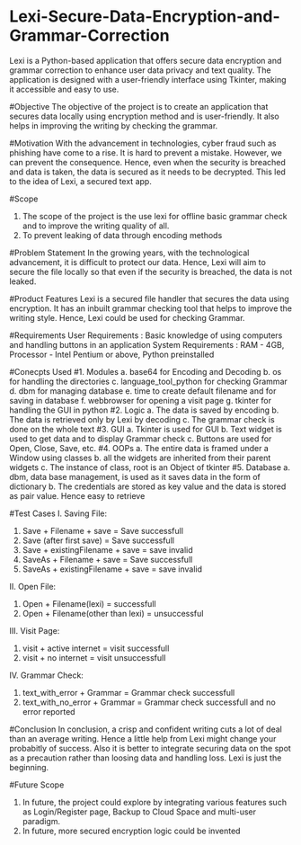 # Lexi-Secure-Data-Encryption-and-Grammar-Correction
Lexi is a Python-based application that offers secure data encryption and grammar correction to enhance user data privacy and text quality. The application is designed with a user-friendly interface using Tkinter, making it accessible and easy to use.

#Objective
The objective of the project is to create an application that secures data locally using encryption method and is user-friendly. It also helps in improving the writing by checking the grammar.

#Motivation
With the advancement in technologies, cyber fraud such as phishing have come to a rise. It is hard to prevent a mistake. However, we can prevent the consequence. Hence, even when the security is breached and data is taken, the data is secured as it needs to be decrypted. This led to the idea of Lexi, a secured text app.

#Scope
1. The scope of the project is the use lexi for offline basic grammar check and to improve the writing quality of
all.
2. To prevent leaking of data through encoding methods

#Problem Statement
In the growing years, with the technological advancement, it is difficult to protect our data. Hence, Lexi will aim to secure the file locally so that even if the security is breached, the data is not leaked.

#Product Features
Lexi is a secured file handler that secures the data using encryption. It has an inbuilt grammar checking tool that helps to improve the writing style. Hence, Lexi could be used for checking Grammar.

#Requirements
User Requirements : Basic knowledge of using computers and handling buttons in an application
System Requirements : RAM - 4GB, Processor - Intel Pentium or above, Python preinstalled

#Conecpts Used
#1. Modules
a. base64 for Encoding and Decoding
b. os for handling the directories
c. language_tool_python for checking Grammar
d. dbm for managing database
e. time to create default filename and for saving in database
f. webbrowser for opening a visit page
g. tkinter for handling the GUI in python
#2. Logic
a. The data is saved by encoding
b. The data is retrieved only by Lexi by decoding
c. The grammar check is done on the whole text
#3. GUI
a. Tkinter is used for GUI
b. Text widget is used to get data and to display Grammar check
c. Buttons are used for Open, Close, Save, etc.
#4. OOPs
a. The entire data is framed under a Window using classes
b. all the widgets are inherited from their parent widgets
c. The instance of class, root is an Object of tkinter
#5. Database
a. dbm, data base management, is used as it saves data in the
form of dictionary
b. The credentials are stored as key value and the data is stored
as pair value. Hence easy to retrieve

#Test Cases
I. Saving File:
1. Save + Filename + save = Save successfull
2. Save (after first save) = Save successfull
3. Save + existingFilename + save = save invalid
4. SaveAs + Filename + save = Save successfull
5. SaveAs + existingFilename + save = save invalid

II. Open File:
1. Open + Filename(lexi) = successfull
2. Open + Filename(other than lexi) = unsuccessful

III. Visit Page:
1. visit + active internet = visit successfull
2. visit + no internet = visit unsuccessfull

IV. Grammar Check:
1. text_with_error + Grammar = Grammar check successfull
2. text_with_no_error + Grammar = Grammar check successfull and no error reported

#Conclusion
In conclusion, a crisp and confident writing cuts a lot of deal than an average writing. Hence a little help
from Lexi might change your probabitly of success. Also it is better to integrate securing data on the spot as
a precaution rather than loosing data and handling loss. Lexi is just the beginning.

#Future Scope
1. In future, the project could explore by integrating various features such as Login/Register page, Backup to Cloud Space and multi-user paradigm.
2. In future, more secured encryption logic could be invented

